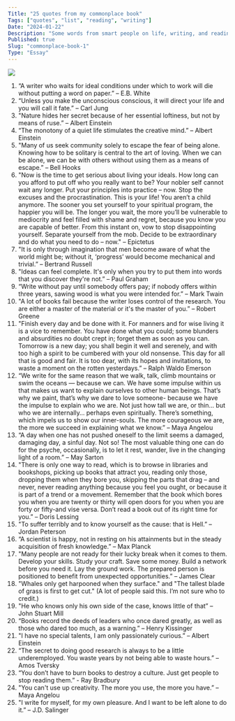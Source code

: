 ```yaml
---
Title: "25 quotes from my commonplace book"
Tags: ["quotes", "list", "reading", "writing"]
Date: "2024-01-22"
Description: "Some words from smart people on life, writing, and reading."
Published: true
Slug: "commonplace-book-1"
Type: "Essay"
---
```


<img src={https://res.cloudinary.com/dde1q4ekv/image/upload/v1705811584/GEOvQewX0AAzayr_nleo4q.jpg} />

1. “A writer who waits for ideal conditions under which to work will die without putting a word on paper.” – E.B. White
2. “Unless you make the unconscious conscious, it will direct your life and you will call it fate.” – Carl Jung
3. "Nature hides her secret because of her essential loftiness, but not by means of ruse.” – Albert Einstein
4. “The monotony of a quiet life stimulates the creative mind.” – Albert Einstein
5. "Many of us seek community solely to escape the fear of being alone. Knowing how to be solitary is central to the art of loving. When we can be alone, we can be with others without using them as a means of escape.” – Bell Hooks
6. "Now is the time to get serious about living your ideals. How long can you afford to put off who you really want to be? Your nobler self cannot wait any longer. Put your principles into practice – now. Stop the excuses and the procrastination. This is your life! You aren’t a child anymore. The sooner you set yourself to your spiritual program, the happier you will be. The longer you wait, the more you’ll be vulnerable to mediocrity and feel filled with shame and regret, because you know you are capable of better. From this instant on, vow to stop disappointing yourself. Separate yourself from the mob. Decide to be extraordinary and do what you need to do – now." – Epictetus
7. "It is only through imagination that men become aware of what the world might be; without it, ‘progress’ would become mechanical and trivial.” – Bertrand Russell
8. "Ideas can feel complete. It's only when you try to put them into words that you discover they're not.” – Paul Graham
9. “Write without pay until somebody offers pay; if nobody offers within three years, sawing wood is what you were intended for.” – Mark Twain
10. "A lot of books fail because the writer loses control of the research. You are either a master of the material or it's the master of you.” – Robert Greene
11. "Finish every day and be done with it. For manners and for wise living it is a vice to remember. You have done what you could; some blunders and absurdities no doubt crept in; forget them as soon as you can. Tomorrow is a new day; you shall begin it well and serenely, and with too high a spirit to be cumbered with your old nonsense. This day for all that is good and fair. It is too dear, with its hopes and invitations, to waste a moment on the rotten yesterdays.” – Ralph Waldo Emerson
12. “We write for the same reason that we walk, talk, climb mountains or swim the oceans — because we can. We have some impulse within us that makes us want to explain ourselves to other human beings. That’s why we paint, that’s why we dare to love someone- because we have the impulse to explain who we are. Not just how tall we are, or thin… but who we are internally… perhaps even spiritually. There’s something, which impels us to show our inner-souls. The more courageous we are, the more we succeed in explaining what we know.” – Maya Angelou
13. “A day when one has not pushed oneself to the limit seems a damaged, damaging day, a sinful day. Not so! The most valuable thing one can do for the psyche, occasionally, is to let it rest, wander, live in the changing light of a room.” – May Sarton
14. "There is only one way to read, which is to browse in libraries and bookshops, picking up books that attract you, reading only those, dropping them when they bore you, skipping the parts that drag – and never, never reading anything because you feel you ought, or because it is part of a trend or a movement. Remember that the book which bores you when you are twenty or thirty will open doors for you when you are forty or fifty-and vise versa. Don’t read a book out of its right time for you.” – Doris Lessing
15. "To suffer terribly and to know yourself as the cause: that is Hell.” – Jordan Peterson
16. “A scientist is happy, not in resting on his attainments but in the steady acquisition of fresh knowledge.” – Max Planck
17. "Many people are not ready for their lucky break when it comes to them. Develop your skills. Study your craft. Save some money. Build a network before you need it. Lay the ground work. The prepared person is positioned to benefit from unexpected opportunities.” – James Clear
18. "Whales only get harpooned when they surface." and "The tallest blade of grass is first to get cut." (A lot of people said this. I’m not sure who to credit.)
19. "He who knows only his own side of the case, knows little of that” – John Stuart Mill
20. “Books record the deeds of leaders who once dared greatly, as well as those who dared too much, as a warning.” – Henry Kissinger
21. "I have no special talents, I am only passionately curious.” – Albert Einstein
22. “The secret to doing good research is always to be a little underemployed. You waste years by not being able to waste hours.” – Amos Tversky
23. “You don’t have to burn books to destroy a culture. Just get people to stop reading them.” - Ray Bradbury
24. "You can't use up creativity. The more you use, the more you have.” – Maya Angelou
25. "I write for myself, for my own pleasure. And I want to be left alone to do it.” – J.D. Salinger
